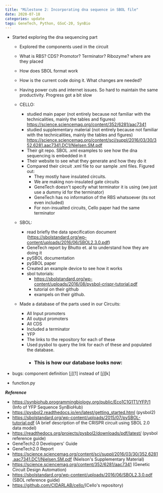 ```yaml
---
title: "Milestone 2: Incorporating dna sequence in SBOL file"
date: 2020-07-18
categories: update
tags: GeneTech, Python, GSoC-20, SynBio
--- 
```




- Started exploring the dna sequencing part
	
	- Explored the components used in the circuit
	
	- What is RBS? CDS? Promotor? Terminator? Ribozyme? where are they placed
	
	- How does SBOL format work
	
	- How is the current code doing it. What changes are needed?
	
	- Having power cuts and internet issues. So hard to maintain the same productivity. Progress got a bit slow
	
	- CELLO:
		- studied main paper (not entirely because not familiar with the technicalities, mainly the tables and figures)
			https://science.sciencemag.org/content/352/6281/aac7341
		- studied supplementary material (not entirely because not familiar with the technicalities, mainly the tables and figures)
			https://science.sciencemag.org/content/sci/suppl/2016/03/30/352.6281.aac7341.DC1/Nielsen.SM.pdf
		- Their git repo. SBOL .xml examples to see how the dna sequencing is embedded in it
		- Their website to see what they generate and how they do it
		- Compared their circuit .xml file to our sample .xml files. Figured out:
			- They mostly have insulated circuits. 
			- We are making non-insulated gate circuits
			- GeneTech doesn't specify what terminator it is using (we just use a dummy id for the terminator)
			- GeneTech has no information of the RBS whatsoever (its not even included)
			- For non-insualted circuits, Cello paper had the same terminator  
			
	- SBOL:
		- read briefly the data specification document (https://sbolstandard.org/wp-content/uploads/2016/06/SBOL2.3.0.pdf)
		- GeneTech report by Bhutto et. al to understand how they are doing it
		- pySBOL documentation
		- pySBOL paper
		- Created an example device to see how it works
		- sbol tutorials: 
			- https://sbolstandard.org/wp-content/uploads/2016/08/pysbol-crispr-tutorial.pdf
			- tutorial on their github
			- exampels on their github.
	
	- Made a database of the parts used in our Circuits:
		- All Input promoters
		- All output promoters
		- All CDS
		- Included a terminator
		- YFP
		- The links to the repository for each of these
		- Used pysbol to query the link for each of these and populated the database. 
    		- ### This is how our database looks now:

		


- bugs: component definition [j][1] instead of [j][k]
- function.py



























**_Reference_**
- <https://synbiohub.programmingbiology.org/public/Eco1C1G1T1/YFP/1> (Info of YFP Sequence SynBioHub)
- <https://pysbol2.readthedocs.io/en/latest/getting_started.html> (pysbol2)
- <https://sbolstandard.org/wp-content/uploads/2015/07/pySBOL-tutorial.pdf> (A brief description of the CRISPR circuit using SBOL 2.0 data model)
- <https://readthedocs.org/projects/pysbol2/downloads/pdf/latest/> (pysbol reference guide)
- GeneTech2.0 Developers' Guide
- GeneTech2.0 Report
- <https://science.sciencemag.org/content/sci/suppl/2016/03/30/352.6281.aac7341.DC1/Nielsen.SM.pdf> (Nielson's Supplementary Material)
- <https://science.sciencemag.org/content/352/6281/aac7341> (Genetic Circuit Design Automation)
- <https://sbolstandard.org/wp-content/uploads/2016/06/SBOL2.3.0.pdf> (SBOL reference guide) 
- <https://github.com/CIDARLAB/cello/>(Cello's repository)
